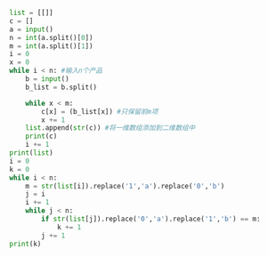 
<BlogInfo title="23.caogao" author="白日梦想猿" pv=0 read_times=0 pre_cost_time=0分25秒 category="并发编程" tag_list="['并发编程']" create_time="2020.05.08 21:09:27" update_time="2020.05.09 12:48:22" />

```python
list = [[]]
c = []
a = input()
n = int(a.split()[0])
m = int(a.split()[1])
i = 0
x = 0
while i < n: #输入n个产品
    b = input()
    b_list = b.split()

    while x < m:
        c[x] = (b_list[x]) #只保留前m项
        x += 1
    list.append(str(c)) #将一维数组添加到二维数组中
    print(c)
    i += 1
print(list)
i = 0
k = 0
while i < n:
    m = str(list[i]).replace('1','a').replace('0','b')
    j = i
    i += 1
    while j < n:
        if str(list[j]).replace('0','a').replace('1','b') == m:
            k += 1
        j += 1
print(k)
```
